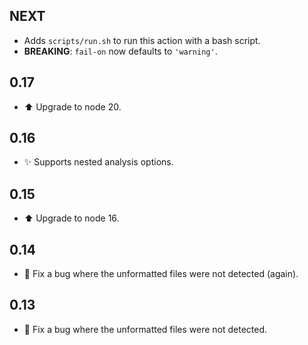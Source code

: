 ## NEXT

- Adds `scripts/run.sh` to run this action with a bash script.
- **BREAKING**: `fail-on` now defaults to `'warning'`.

## 0.17

- :arrow_up: Upgrade to node 20.

## 0.16

- :sparkles: Supports nested analysis options.

## 0.15

- :arrow_up: Upgrade to node 16.

## 0.14

- :bug: Fix a bug where the unformatted files were not detected (again).

## 0.13

- :bug: Fix a bug where the unformatted files were not detected.
